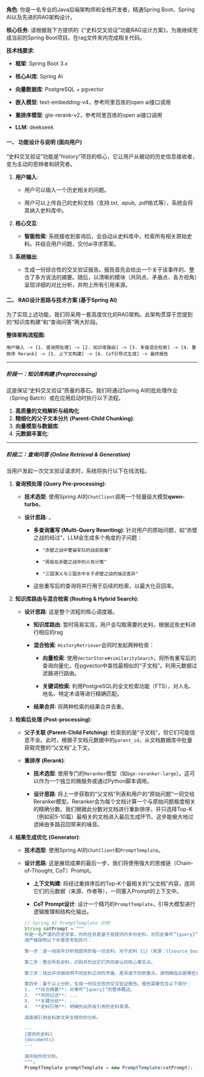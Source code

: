 
**角色**: 你是一名专业的Java后端架构师和全栈开发者，精通Spring Boot、Spring AI以及先进的RAG架构设计。

**核心任务**: 请根据我下方提供的《“史料交叉验证”功能RAG设计方案》，为我继续完成当前的Spring Boot项目。在rag文件夹内完成相关代码。

**技术栈要求**:

- **框架**: Spring Boot 3.x
    
- **核心AI库**: Spring AI
    
- **向量数据库**: PostgreSQL + pgvector
    
- **嵌入模型**: text-embedding-v4，参考阿里百炼的open ai接口调用
    
- **重排序模型**: gte-rerank-v2，参考阿里百炼的open ai接口调用
    
- **LLM**: deekseek
    
#### **一、 功能设计与说明 (面向用户)**

“史料交叉验证”功能是“history”项目的核心，它让用户从被动的历史信息接收者，变为主动的思辨者和研究者。

1. **用户输入**:
    
    - 用户可以输入一个历史相关的问题。
        
    - 用户可以上传自己的史料文档（支持.txt, .epub, .pdf格式等），系统会将其纳入史料库中。
        
2. **核心交互**:
    
    - **智能检索**: 系统接收到查询后，会自动从史料库中，检索所有相关原始史料。并结合用户问题，交付ai寻求答案。
        
3. **系统输出**:
    
    - 生成一份综合性的交叉验证报告。报告首先会给出一个关于该事件的、整合了多方说法的摘要。随后，以清晰的模块（共同点、矛盾点、各方视角）呈现详细的对比分析，并附上所有引用来源。
        

#### **二、 RAG设计思路与技术方案 (基于Spring AI)**

为了实现上述功能，我们将采用一套高度优化的RAG架构。此架构贯穿于您提到的“知识库构建”和“查询问答”两大阶段。

**整体架构流程图:**

```
用户输入 -> [1. 查询预处理] -> [2. 知识库路由] -> [3. 多路混合检索] -> [4. 重排序 Rerank] -> [5. 上下文构建] -> [6. CoT引导式生成] -> 最终报告
```

---

##### **阶段一：知识库构建 (Preprocessing)**

这是保证“史料交叉验证”质量的基石。我们将通过Spring AI的批处理作业（Spring Batch）或在应用启动时执行以下流程。

1. **高质量的文档解析与结构化**
2. **精细化的父子文本分片 (Parent-Child Chunking)**:
3. **向量模型与数据库**:
4. **元数据丰富化**:

---

##### **阶段二：查询问答 (Online Retrieval & Generation)**

当用户发起一次交叉验证请求时，系统将执行以下在线流程。

1. **查询预处理 (Query Pre-processing)**:
    
    - **技术选型**: 使用Spring AI的`ChatClient`调用一个轻量级大模型**qwen-turbo**。
        
    - **设计思路**: 。
        
        - **多查询重写 (Multi-Query Rewriting)**: 针对用户的原始问题，如“赤壁之战的经过”，LLM会生成多个角度的子问题：
            
            - `"赤壁之战中曹操军队的战前部署"`
                
            - `"周瑜在赤壁之战中的火攻计策"`
                
            - `"三国演义与三国志中关于赤壁之战的描述差异"`
                
        - 这些重写后的查询将并行用于后续的检索，以最大化召回率。
            
2. **知识库路由与混合检索 (Routing & Hybrid Search)**:
        
    - **设计思路**: 这是整个流程的核心调度器。
        
        - **知识库路由**: 暂时简易实现，用户会勾取需要的史料，根据这些史料进行相应的rag
            
        - **混合检索**: `HistoryRetriever`会同时发起两种检索：
            
            - **向量检索**: 使用`VectorStore#similaritySearch`，将所有重写后的查询向量化，在pgvector中查找最相似的“子文档”。利用元数据过滤器进行路由。
                
            - **关键词检索**: 利用PostgreSQL的全文检索功能（FTS），对人名、地名、特定术语等进行精确匹配。
                
        - **结果合并**: 将两种检索的结果合并去重。
            
3. **检索后处理 (Post-processing)**:
    
    - **父子关联 (Parent-Child Fetching)**: 检索到的是“子文档”，但它们可能信息不全。此时，根据子文档元数据中的`parent_id`，从文档数据库中批量获取完整的“父文档”上下文。
        
    - **重排序 (Rerank)**:
        
        - **技术选型**: 使用专门的`Reranker`模型（如`bge-reranker-large`）。这可以作为一个独立的微服务或通过Python脚本调用。
            
        - **设计思路**: 将上一步获取的“父文档”列表和用户的“原始问题”一同交给Reranker模型。Reranker会为每个文档计算一个与原始问题极度相关的精确分数。我们根据此分数对文档进行重新排序，并只选择Top-K（例如前5-10篇）最相关的文档进入最后生成环节。这步能极大地过滤掉由多路召回带来的噪音。
            
4. **结果生成优化 (Generator)**:
    
    - **技术选型**: 使用Spring AI的`ChatClient`和`PromptTemplate`。
        
    - **设计思路**: 这是展现成果的最后一步，我们将使用强大的思维链（Chain-of-Thought, CoT）Prompt。
        
        - **上下文构建**: 将经过重排序后的Top-K个最相关的“父文档”内容，连同它们的元数据（来源、作者等），一同塞入Prompt的上下文中。
            
        - **CoT Prompt设计**: 设计一个精巧的`PromptTemplate`，引导大模型进行逻辑推理和结构化输出。
            
        ``` Java
        // Spring AI PromptTemplate 示例
        String cotPrompt = """
        你是一名严谨的历史学家，你的任务是基于我提供的多份史料，对历史事件“{query}”进行交叉验证。
        请严格按照以下步骤思考和执行：
        
        第一步：逐一阅读并分析我提供的每一份史料。对于史料 {i}（来源：《{source_book}》），请总结其关于“{query}”的核心观点。
        
        第二步：整合所有史料，识别并列出它们共同承认的核心事实点。
        
        第三步：找出并详细说明不同史料之间的矛盾、差异或不同侧重点。请明确指出是哪些史料存在分歧，分歧点是什么。
        
        第四步：基于以上分析，生成一份综合性的交叉验证报告。报告需要包含以下部分：
        1.  **综合摘要**: 对事件“{query}”的整体概述。
        2.  **共同记述**: ...
        3.  **关键分歧**: ...
        4.  **史料引用**: 明确列出所有引用的史料来源。
        
        请直接引用史料原文来支撑你的分析。
        
        ---
        [提供的史料]
        {documents}
        ---
        
        请开始你的分析。
        """;
        PromptTemplate promptTemplate = new PromptTemplate(cotPrompt);
        ```
